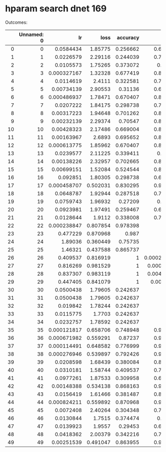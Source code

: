 # hparam search dnet 169

Outcomes:

|    |   Unnamed: 0 |          lr |     loss |   accuracy |         auc | experiment    |
|---:|-------------:|------------:|---------:|-----------:|------------:|:--------------|
|  0 |            0 | 0.0584434   | 1.85775  |   0.256662 | 0.643663    | paper_train   |
|  1 |            1 | 0.0226579   | 2.29116  |   0.244039 | 0.709512    | paper_train   |
|  2 |            2 | 0.0105573   | 1.75265  |   0.373072 | 0.82136     | paper_train   |
|  3 |            3 | 0.000327167 | 1.32328  |   0.677419 | 0.853235    | paper_train   |
|  4 |            4 | 0.0114619   | 2.4111   |   0.322581 | 0.772518    | paper_train   |
|  5 |            5 | 0.00734139  | 2.90553  |   0.31136  | 0.696395    | paper_train   |
|  6 |            6 | 0.000486937 | 1.78471  |   0.670407 | 0.842396    | paper_train   |
|  7 |            7 | 0.0207222   | 1.84175  |   0.298738 | 0.741106    | paper_train   |
|  8 |            8 | 0.00317223  | 1.94648  |   0.701262 | 0.843063    | paper_train   |
|  9 |            9 | 0.00232139  | 2.29374  |   0.70547  | 0.849876    | paper_train   |
| 10 |           10 | 0.00428323  | 2.17486  |   0.669004 | 0.811636    | paper_train   |
| 11 |           11 | 0.00163967  | 2.6893   |   0.695652 | 0.833866    | paper_train   |
| 12 |           12 | 0.000613775 | 1.85962  |   0.670407 | 0.842199    | paper_train   |
| 13 |           13 | 0.0239577   | 2.11225  |   0.339411 | 0.77624     | paper_train   |
| 14 |           14 | 0.00138226  | 2.32957  |   0.702665 | 0.839712    | paper_train   |
| 15 |           15 | 0.00699151  | 1.52084  |   0.524544 | 0.898685    | custom_train  |
| 16 |           16 | 0.092851    | 1.80305  |   0.298738 | 0.686164    | custom_train  |
| 17 |           17 | 0.000458707 | 0.502031 |   0.830295 | 0.982677    | custom_train  |
| 18 |           18 | 0.0648787   | 1.92944  |   0.287518 | 0.714933    | custom_train  |
| 19 |           19 | 0.0759743   | 1.96932  |   0.27209  | 0.63062     | custom_train  |
| 20 |           20 | 0.0923981   | 1.97491  |   0.259467 | 0.668551    | custom_train  |
| 21 |           21 | 0.0128644   | 1.9112   |   0.338008 | 0.754707    | custom_train  |
| 22 |           22 | 0.000238847 | 0.807854 |   0.978398 | 1           | custom_train  |
| 23 |           23 | 0.477229    | 0.870968 |   0.987    | 1           | custom_train  |
| 24 |           24 | 1.89036     | 0.360449 |   0.75735  | 1           | custom_train  |
| 25 |           25 | 1.46321     | 0.437588 |   0.865737 | 1           | custom_train  |
| 26 |           26 | 0.409537    | 0.816919 |   1        | 0.000293762 | custom_train  |
| 27 |           27 | 0.816269    | 0.981529 |   1        | 0.00066666  | custom_train  |
| 28 |           28 | 0.837307    | 0.983119 |   1        | 0.00457863  | custom_train  |
| 29 |           29 | 0.447405    | 0.841079 |   1        | 0.0042321   | custom_train  |
| 30 |           30 | 0.0500438   | 1.79605  |   0.242637 | 0.5         | paper_random  |
| 31 |           31 | 0.0500438   | 1.79605  |   0.242637 | 0.5         | paper_random  |
| 32 |           32 | 0.019842    | 1.78244  |   0.242637 | 0.5         | paper_random  |
| 33 |           33 | 0.0115775   | 1.7703   |   0.242637 | 0.5         | paper_random  |
| 34 |           34 | 0.0232757   | 1.78592  |   0.242637 | 0.5         | paper_random  |
| 35 |           35 | 0.000121817 | 0.658706 |   0.748948 | 0.967837    | custom_random |
| 36 |           36 | 0.000671982 | 0.559291 |   0.87237  | 0.984121    | custom_random |
| 37 |           37 | 0.000114491 | 0.648582 |   0.776999 | 0.966788    | custom_random |
| 38 |           38 | 0.000276946 | 0.539897 |   0.792426 | 0.980058    | custom_random |
| 39 |           39 | 0.0208598   | 1.68439  |   0.380084 | 0.806314    | custom_random |
| 40 |           40 | 0.0310181   | 1.58744  |   0.409537 | 0.784162    | custom_random |
| 41 |           41 | 0.0977261   | 1.87533  |   0.309958 | 0.656718    | custom_random |
| 42 |           42 | 0.00148388  | 0.534138 |   0.868163 | 0.986932    | custom_random |
| 43 |           43 | 0.0156419   | 1.61466  |   0.381487 | 0.804629    | custom_random |
| 44 |           44 | 0.000824211 | 0.559892 |   0.870968 | 0.987004    | custom_random |
| 45 |           45 | 0.0072408   | 2.40264  |   0.304348 | 0.708828    | custom_random |
| 46 |           46 | 0.0130844   | 1.7515   |   0.374474 | 0.77407     | custom_random |
| 47 |           47 | 0.0139923   | 1.9557   |   0.29453  | 0.672342    | custom_random |
| 48 |           48 | 0.0418362   | 2.00379  |   0.342216 | 0.741363    | custom_random |
| 49 |           49 | 0.00251539  | 0.491047 |   0.863955 | 0.988506    | custom_random |




